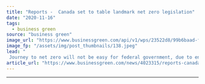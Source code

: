 ```yaml
---
title: "Reports -  Canada set to table landmark net zero legislation"
date: "2020-11-16"
tags: 
  - business green
source: "business green"
image_url: "https://www.businessgreen.com/api/v1/wps/23522d8/99b6baad-f8cd-4cab-b83a-14a1d2f34b0e/7/20160309pg106-350x250-185x114.jpeg"
image_fp: "/assets/img/post_thumbnails/138.jpeg"
lead: "
 Journey to net zero will not be easy for federal government, due to enormity of Canada's oil and gas sector and the decentralised nature of Canadian politics ..."
article_url: "https://www.businessgreen.com/news/4023315/reports-canada-set-table-landmark-net-zero-legislation"
---
```


---
